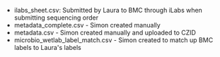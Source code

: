 * ilabs_sheet.csv: Submitted by Laura to BMC through iLabs when submitting sequencing order
* metadata_complete.csv - Simon created manually
* metadata.csv - Simon created manually and uploaded to CZID
* microbio_wetlab_label_match.csv - Simon created to match up BMC labels to Laura's labels
